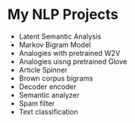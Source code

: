 # My NLP Projects

* Latent Semantic Analysis
* Markov Bigram Model
* Analogies with pretrained W2V
* Analogies uisng pretrained Glove
* Article Spinner
* Brown corpus bigrams
* Decoder encoder
* Semantic analyzer
* Spam filter
* Text classification

